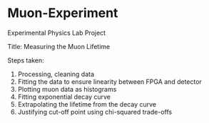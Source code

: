 # Muon-Experiment

Experimental Physics Lab Project

Title: Measuring the Muon Lifetime

Steps taken: 

1. Processing, cleaning data
2. Fitting the data to ensure linearity between FPGA and detector
3. Plotting muon data as histograms
4. Fitting exponential decay curve
5. Extrapolating the lifetime from the decay curve
6. Justifying cut-off point using chi-squared trade-offs
